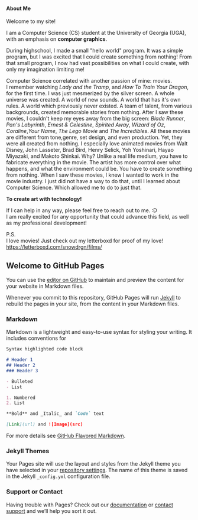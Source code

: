#### About Me
Welcome to my site! 

I am a Computer Science (CS) student at the University of Georgia (UGA), with an emphasis on **computer graphics**.

During highschool, I made a small "hello world" program. It was a simple program, but I was
excited that I could create something from nothing! From that small program, I now had vast 
possibilities on what I could create, with only my imagination limiting me!

Computer Science correlated with another passion of mine: movies. </br>
I remember watching *Lady and the Tramp*, and *How To Train Your Dragon*, for the first time. I was 
just mesmerized by the silver screen. A whole universe was created. A world of new sounds.
A world that has it's own rules. A world which previously never existed. A team of talent, from various backgrounds,
created memorable stories from nothing. After I saw these movies, I couldn't keep my eyes
away from the big screen: *Blade Runner*, *Pan's Labyrinth*, *Ernest & Celestine*, *Spirited Away*, 
*Wizard of Oz*, *Coraline*,*Your Name*, *The Lego Movie* and *The Incredibles*. All these movies are different from tone,genre,
set design, and even production. Yet, they were all created from nothing. I especially love animated
movies from Walt Disney, John Lasseter, Brad Bird, Henry Selick, Yoh Yoshinari, Hayao Miyazaki, and
Makoto Shinkai. Why? Unlike a real life medium, you have to fabricate everything in the movie. The
artist has more control over what happens, and what the environment could be. You have to create 
something from nothing. When I saw these movies, I knew I wanted to work in the movie industry. 
I just did not have a way to do that, until I learned about Computer Science. Which allowed me to do to just that. 

**To create art with technology!**

If I can help in any way, please feel free to reach out to me. :D </br>
I am really excited for any opportunity that could advance this field, as well as my professional development!

P.S. </br>
I love movies! Just check out my letterboxd for proof of my love! </br>
https://letterboxd.com/snowdrgn/films/

## Welcome to GitHub Pages

You can use the [editor on GitHub](https://github.com/rputman0/rputman0.github.io/edit/master/index.md) to maintain and preview the content for your website in Markdown files.

Whenever you commit to this repository, GitHub Pages will run [Jekyll](https://jekyllrb.com/) to rebuild the pages in your site, from the content in your Markdown files.

### Markdown

Markdown is a lightweight and easy-to-use syntax for styling your writing. It includes conventions for

```markdown
Syntax highlighted code block

# Header 1
## Header 2
### Header 3

- Bulleted
- List

1. Numbered
2. List

**Bold** and _Italic_ and `Code` text

[Link](url) and ![Image](src)
```

For more details see [GitHub Flavored Markdown](https://guides.github.com/features/mastering-markdown/).

### Jekyll Themes

Your Pages site will use the layout and styles from the Jekyll theme you have selected in your [repository settings](https://github.com/rputman0/rputman0.github.io/settings). The name of this theme is saved in the Jekyll `_config.yml` configuration file.

### Support or Contact

Having trouble with Pages? Check out our [documentation](https://help.github.com/categories/github-pages-basics/) or [contact support](https://github.com/contact) and we’ll help you sort it out.
